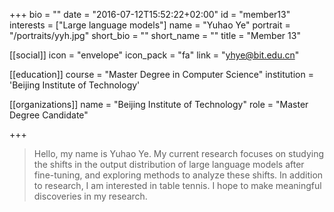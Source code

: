+++
bio = ""
date = "2016-07-12T15:52:22+02:00"
id = "member13"
interests = ["Large language models"]
name = "Yuhao Ye"
portrait = "/portraits/yyh.jpg"
short_bio = ""
short_name = ""
title = "Member 13"

[[social]]
    icon = "envelope"
    icon_pack = "fa"
    link = "yhye@bit.edu.cn"

[[education]]
    course = "Master Degree in Computer Science"
    institution = 'Beijing Institute of Technology'

[[organizations]]
    name = "Beijing Institute of Technology"
    role = "Master Degree Candidate"

+++

> Hello, my name is Yuhao Ye. My current research focuses 
> on studying the shifts in the output distribution of large language models 
> after fine-tuning, and exploring methods to analyze these shifts. In addition 
> to research, I am interested in table tennis. I hope to make meaningful 
> discoveries in my research.